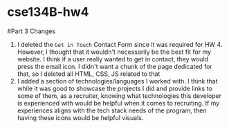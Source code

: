 # cse134B-hw4

#Part 3 Changes

1. I deleted the `Get in Touch` Contact Form since it was required for HW 4. However, I thought that it wouldn't necessarily be the best fit for my website. I think if a user really wanted to get in contact, they would press the email icon. I didn't want a chunk of the page dedicated for that, so I deleted all HTML, CSS, JS related to that 
2. I added a section of technologies/languages I worked with. I think that while it was good to showcase the projects I did and provide links to some of them, as a recruiter, knowing what technologies this developer is experienced with would be helpful when it comes to recruiting. If my experiences aligns with the tech stack needs of the program, then having these icons would be helpful visuals. 
